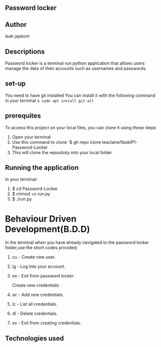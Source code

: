 ## Password locker

## Author

leah jepkorir

## Descriptions

Password locker is a terminal run python application that allows users manage the data of their accounts such as usernames and passwords.



## set-up
You need to have git installed
You can install it with the following command in your terminal
`$ sudo apt install git-all`


## prerequites

To access this project on your local files, you can clone it using these steps
1. Open your terminal
2. Use this command to clone `$ gh repo clone leaclaire/flaskIP1-Password-Locker
3. This will clone the repositoty into your local folder


## Running the application
In your terminal:
 1. $ cd Password-Locker
 2. $ chmod +x run.py
 3. $ ./run.py

 
# Behaviour Driven Development(B.D.D)
  In the terminal when you have already navigated to the password locker folder,use the short codes provided;

1. cu - Create new user.
2. lg - Log into your account.
3. ex - Exit from password locker.

    Create new credentials:
1. ac - Add  new credentials.
2. lc - List all credentials.
3. dl - Delete credentials.
4. ex - Exit from creating credentials.



## Technologies used
